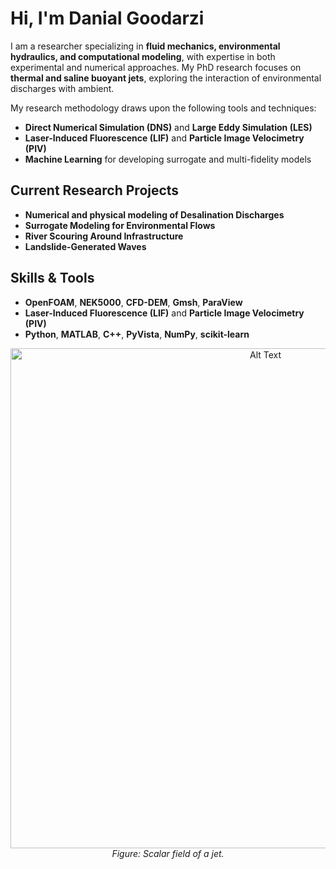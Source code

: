 # Hi, I'm Danial Goodarzi

I am a researcher specializing in **fluid mechanics, environmental hydraulics, and computational modeling**, with expertise in both experimental and numerical approaches. My PhD research focuses on **thermal and saline buoyant jets**, exploring the interaction of environmental discharges with ambient.

My research methodology draws upon the following tools and techniques:

- **Direct Numerical Simulation (DNS)** and **Large Eddy Simulation (LES)**
- **Laser-Induced Fluorescence (LIF)** and **Particle Image Velocimetry (PIV)**
- **Machine Learning** for developing surrogate and multi-fidelity models

## Current Research Projects

- **Numerical and physical modeling of Desalination Discharges**
- **Surrogate Modeling for Environmental Flows**
- **River Scouring Around Infrastructure**
- **Landslide-Generated Waves**

## Skills & Tools

- **OpenFOAM**, **NEK5000**, **CFD-DEM**, **Gmsh**, **ParaView**
- **Laser-Induced Fluorescence (LIF)** and **Particle Image Velocimetry (PIV)**
- **Python**, **MATLAB**, **C++**, **PyVista**, **NumPy**, **scikit-learn**

<p align="center">
  <img src="images/DNS.jpg" alt="Alt Text" width="800"/>
  <br>
  <em>Figure: Scalar field of a jet.</em>
</p>
